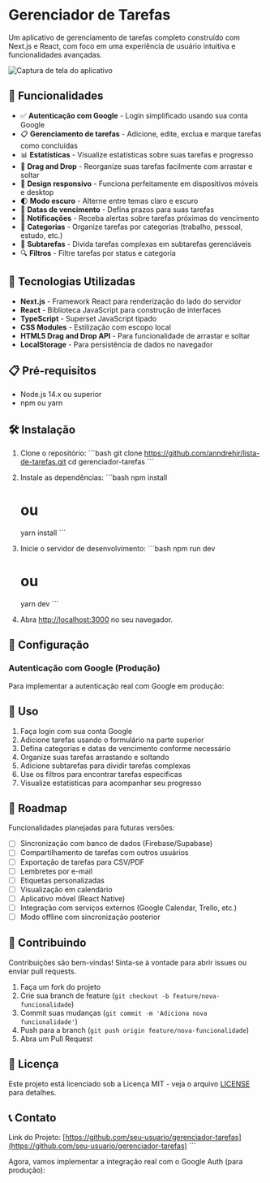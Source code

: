 # Gerenciador de Tarefas

Um aplicativo de gerenciamento de tarefas completo construído com Next.js e React, com foco em uma experiência de usuário intuitiva e funcionalidades avançadas.

![Captura de tela do aplicativo](https://placeholder.svg?height=400&width=800)

## 🌟 Funcionalidades

- ✅ **Autenticação com Google** - Login simplificado usando sua conta Google
- 📋 **Gerenciamento de tarefas** - Adicione, edite, exclua e marque tarefas como concluídas
- 📊 **Estatísticas** - Visualize estatísticas sobre suas tarefas e progresso
- 🔄 **Drag and Drop** - Reorganize suas tarefas facilmente com arrastar e soltar
- 📱 **Design responsivo** - Funciona perfeitamente em dispositivos móveis e desktop
- 🌓 **Modo escuro** - Alterne entre temas claro e escuro
- 📅 **Datas de vencimento** - Defina prazos para suas tarefas
- 🔔 **Notificações** - Receba alertas sobre tarefas próximas do vencimento
- 📂 **Categorias** - Organize tarefas por categorias (trabalho, pessoal, estudo, etc.)
- 📝 **Subtarefas** - Divida tarefas complexas em subtarefas gerenciáveis
- 🔍 **Filtros** - Filtre tarefas por status e categoria

## 🚀 Tecnologias Utilizadas

- **Next.js** - Framework React para renderização do lado do servidor
- **React** - Biblioteca JavaScript para construção de interfaces
- **TypeScript** - Superset JavaScript tipado
- **CSS Modules** - Estilização com escopo local
- **HTML5 Drag and Drop API** - Para funcionalidade de arrastar e soltar
- **LocalStorage** - Para persistência de dados no navegador

## 📋 Pré-requisitos

- Node.js 14.x ou superior
- npm ou yarn

## 🛠️ Instalação

1. Clone o repositório:
   \`\`\`bash
   git clone https://github.com/anndrehjr/lista-de-tarefas.git
   cd gerenciador-tarefas
   \`\`\`

2. Instale as dependências:
   \`\`\`bash
   npm install
   # ou
   yarn install
   \`\`\`

3. Inicie o servidor de desenvolvimento:
   \`\`\`bash
   npm run dev
   # ou
   yarn dev
   \`\`\`

4. Abra [http://localhost:3000](http://localhost:3000) no seu navegador.

## 🔧 Configuração

### Autenticação com Google (Produção)

Para implementar a autenticação real com Google em produção:


## 📱 Uso

1. Faça login com sua conta Google
2. Adicione tarefas usando o formulário na parte superior
3. Defina categorias e datas de vencimento conforme necessário
4. Organize suas tarefas arrastando e soltando
5. Adicione subtarefas para dividir tarefas complexas
6. Use os filtros para encontrar tarefas específicas
7. Visualize estatísticas para acompanhar seu progresso

## 🔄 Roadmap

Funcionalidades planejadas para futuras versões:

- [ ] Sincronização com banco de dados (Firebase/Supabase)
- [ ] Compartilhamento de tarefas com outros usuários
- [ ] Exportação de tarefas para CSV/PDF
- [ ] Lembretes por e-mail
- [ ] Etiquetas personalizadas
- [ ] Visualização em calendário
- [ ] Aplicativo móvel (React Native)
- [ ] Integração com serviços externos (Google Calendar, Trello, etc.)
- [ ] Modo offline com sincronização posterior

## 🤝 Contribuindo

Contribuições são bem-vindas! Sinta-se à vontade para abrir issues ou enviar pull requests.

1. Faça um fork do projeto
2. Crie sua branch de feature (`git checkout -b feature/nova-funcionalidade`)
3. Commit suas mudanças (`git commit -m 'Adiciona nova funcionalidade'`)
4. Push para a branch (`git push origin feature/nova-funcionalidade`)
5. Abra um Pull Request

## 📄 Licença

Este projeto está licenciado sob a Licença MIT - veja o arquivo [LICENSE](LICENSE) para detalhes.

## 📞 Contato


Link do Projeto: [https://github.com/seu-usuario/gerenciador-tarefas](https://github.com/seu-usuario/gerenciador-tarefas)
\`\`\`

Agora, vamos implementar a integração real com o Google Auth (para produção):
